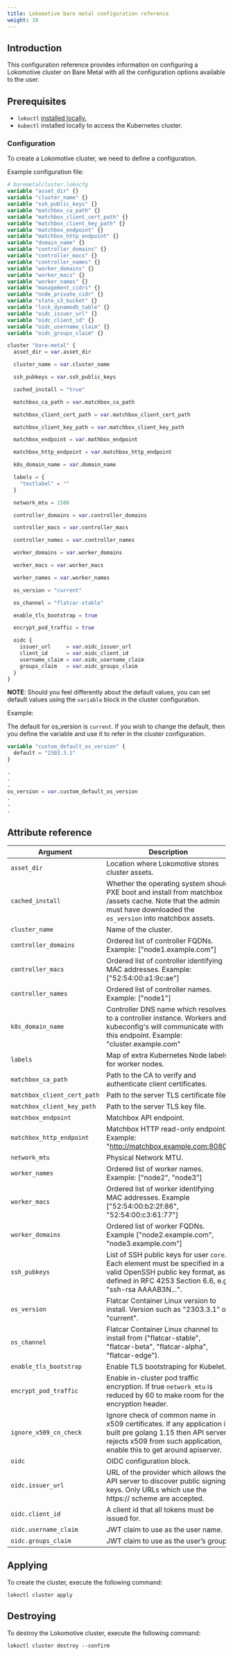 ```yaml
---
title: Lokomotive bare metal configuration reference
weight: 10
---
```


## Introduction

This configuration reference provides information on configuring a Lokomotive cluster on Bare Metal with all
the configuration options available to the user.

## Prerequisites

* `lokoctl` [installed locally.](../../../installer/lokoctl)
* `kubectl` installed locally to access the Kubernetes cluster.

### Configuration

To create a Lokomotive cluster, we need to define a configuration.

Example configuration file:

```tf
# baremetalcluster.lokocfg
variable "asset_dir" {}
variable "cluster_name" {}
variable "ssh_public_keys" {}
variable "matchbox_ca_path" {}
variable "matchbox_client_cert_path" {}
variable "matchbox_client_key_path" {}
variable "matchbox_endpoint" {}
variable "matchbox_http_endpoint" {}
variable "domain_name" {}
variable "controller_domains" {}
variable "controller_macs" {}
variable "controller_names" {}
variable "worker_domains" {}
variable "worker_macs" {}
variable "worker_names" {}
variable "management_cidrs" {}
variable "node_private_cidr" {}
variable "state_s3_bucket" {}
variable "lock_dynamodb_table" {}
variable "oidc_issuer_url" {}
variable "oidc_client_id" {}
variable "oidc_username_claim" {}
variable "oidc_groups_claim" {}

cluster "bare-metal" {
  asset_dir = var.asset_dir

  cluster_name = var.cluster_name

  ssh_pubkeys = var.ssh_public_keys

  cached_install = "true"

  matchbox_ca_path = var.matchbox_ca_path

  matchbox_client_cert_path = var.matchbox_client_cert_path

  matchbox_client_key_path = var.matchbox_client_key_path

  matchbox_endpoint = var.mathbox_endpoint

  matchbox_http_endpoint = var.matchbox_http_endpoint

  k8s_domain_name = var.domain_name

  labels = {
    "testlabel" = ""
  }

  network_mtu = 1500

  controller_domains = var.controller_domains

  controller_macs = var.controller_macs

  controller_names = var.controller_names

  worker_domains = var.worker_domains

  worker_macs = var.worker_macs

  worker_names = var.worker_names

  os_version = "current"

  os_channel = "flatcar-stable"

  enable_tls_bootstrap = true

  encrypt_pod_traffic = true

  oidc {
    issuer_url     = var.oidc_issuer_url
    client_id      = var.oidc_client_id
    username_claim = var.oidc_username_claim
    groups_claim   = var.oidc_groups_claim
  }
}
```

**NOTE**: Should you feel differently about the default values, you can set default values using the `variable`
block in the cluster configuration.

Example:

The default for os_version is `current`. If you wish to change the default, then you
define the variable  and use it to refer in the cluster configuration.

```tf
variable "custom_default_os_version" {
  default = "2303.3.1"
}

.
.
.
os_version = var.custom_default_os_version
.
.
.

```

## Attribute reference

| Argument                    | Description                                                                                                                                                                            |     Default      |     Type     | Required |
|-----------------------------|----------------------------------------------------------------------------------------------------------------------------------------------------------------------------------------|:----------------:|:------------:|:--------:|
| `asset_dir`                 | Location where Lokomotive stores cluster assets.                                                                                                                                       |        -         |    string    |   true   |
| `cached_install`            | Whether the operating system should PXE boot and install from matchbox /assets cache. Note that the admin must have downloaded the `os_version` into matchbox assets.                  |     "false"      |    string    |  false   |
| `cluster_name`              | Name of the cluster.                                                                                                                                                                   |        -         |    string    |   true   |
| `controller_domains`        | Ordered list of controller FQDNs. Example: ["node1.example.com"]                                                                                                                       |        -         | list(string) |   true   |
| `controller_macs`           | Ordered list of controller identifying MAC addresses. Example: ["52:54:00:a1:9c:ae"]                                                                                                   |        -         | list(string) |   true   |
| `controller_names`          | Ordered list of controller names. Example: ["node1"]                                                                                                                                   |        -         | list(string) |   true   |
| `k8s_domain_name`           | Controller DNS name which resolves to a controller instance. Workers and kubeconfig's will communicate with this endpoint. Example: "cluster.example.com"                              |        -         |    string    |   true   |
| `labels`                    | Map of extra Kubernetes Node labels for worker nodes.                                                                                                                                  |        -         | map(string)  |  false   |
| `matchbox_ca_path`          | Path to the CA to verify and authenticate client certificates.                                                                                                                         |        -         |    string    |   true   |
| `matchbox_client_cert_path` | Path to the server TLS certificate file.                                                                                                                                               |        -         |    string    |   true   |
| `matchbox_client_key_path`  | Path to the server TLS key file.                                                                                                                                                       |        -         |    string    |   true   |
| `matchbox_endpoint`         | Matchbox API endpoint.                                                                                                                                                                 |        -         |    string    |   true   |
| `matchbox_http_endpoint`    | Matchbox HTTP read-only endpoint. Example: "http://matchbox.example.com:8080"                                                                                                          |        -         |    string    |   true   |
| `network_mtu`               | Physical Network MTU.                                                                                                                                                                  |       1500       |    number    |  false   |
| `worker_names`              | Ordered list of worker names. Example: ["node2", "node3"]                                                                                                                              |        -         | list(string) |   true   |
| `worker_macs`               | Ordered list of worker identifying MAC addresses. Example ["52:54:00:b2:2f:86", "52:54:00:c3:61:77"]                                                                                   |        -         | list(string) |   true   |
| `worker_domains`            | Ordered list of worker FQDNs. Example ["node2.example.com", "node3.example.com"]                                                                                                       |        -         | list(string) |   true   |
| `ssh_pubkeys`               | List of SSH public keys for user `core`. Each element must be specified in a valid OpenSSH public key format, as defined in RFC 4253 Section 6.6, e.g. "ssh-rsa AAAAB3N...".           |        -         | list(string) |   true   |
| `os_version`                | Flatcar Container Linux version to install. Version such as "2303.3.1" or "current".                                                                                                   |    "current"     |    string    |  false   |
| `os_channel`                | Flatcar Container Linux channel to install from ("flatcar-stable", "flatcar-beta", "flatcar-alpha", "flatcar-edge").                                                                   | "flatcar-stable" |    string    |  false   |
| `enable_tls_bootstrap`      | Enable TLS bootstraping for Kubelet.                                                                                                                                                   |       true       |     bool     |  false   |
| `encrypt_pod_traffic`       | Enable in-cluster pod traffic encryption. If true `network_mtu` is reduced by 60 to make room for the encryption header.                                                               |      false       |     bool     |  false   |
| `ignore_x509_cn_check`      | Ignore check of common name in x509 certificates. If any application is built pre golang 1.15 then API server rejects x509 from such application, enable this to get around apiserver. |      false       |     bool     |  false   |
| `oidc`                      | OIDC configuration block.                                                                                                                                                              |        -         |    object    |  false   |
| `oidc.issuer_url`           | URL of the provider which allows the API server to discover public signing keys. Only URLs which use the https:// scheme are accepted.                                                 |        -         |    string    |  false   |
| `oidc.client_id`            | A client id that all tokens must be issued for.                                                                                                                                        |  "clusterauth"   |    string    |  false   |
| `oidc.username_claim`       | JWT claim to use as the user name.                                                                                                                                                     |     "email"      |    string    |  false   |
| `oidc.groups_claim`         | JWT claim to use as the user’s group.                                                                                                                                                  |     "groups"     |    string    |  false   |


## Applying

To create the cluster, execute the following command:

```console
lokoctl cluster apply
```

## Destroying

To destroy the Lokomotive cluster, execute the following command:

```console
lokoctl cluster destroy --confirm
```
